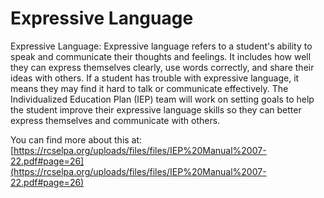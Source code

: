 # Expressive Language
Expressive Language: Expressive language refers to a student's ability to speak and communicate their thoughts and feelings. It includes how well they can express themselves clearly, use words correctly, and share their ideas with others. If a student has trouble with expressive language, it means they may find it hard to talk or communicate effectively. The Individualized Education Plan (IEP) team will work on setting goals to help the student improve their expressive language skills so they can better express themselves and communicate with others.

You can find more about this at: [https://rcselpa.org/uploads/files/files/IEP%20Manual%2007-22.pdf#page=26](https://rcselpa.org/uploads/files/files/IEP%20Manual%2007-22.pdf#page=26)
